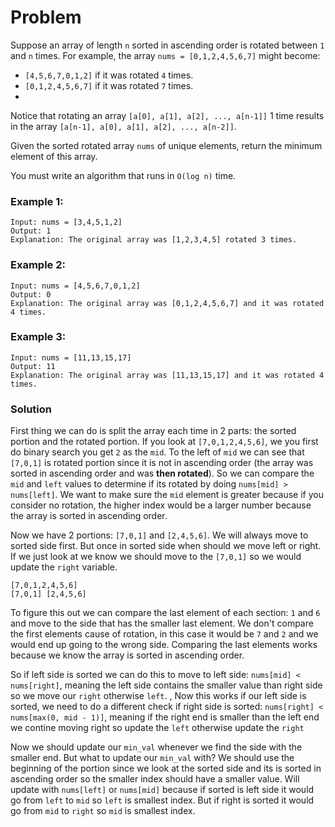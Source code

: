 # Problem
Suppose an array of length `n` sorted in ascending order is rotated between `1` and `n` times. For example, the array `nums = [0,1,2,4,5,6,7]` might become:

- `[4,5,6,7,0,1,2]` if it was rotated `4` times.
- `[0,1,2,4,5,6,7]` if it was rotated `7` times.
- 
Notice that rotating an array `[a[0], a[1], a[2], ..., a[n-1]]` 1 time results in the array `[a[n-1], a[0], a[1], a[2], ..., a[n-2]]`.

Given the sorted rotated array `nums` of unique elements, return the minimum element of this array.

You must write an algorithm that runs in `O(log n)` time.


### Example 1:
```
Input: nums = [3,4,5,1,2]
Output: 1
Explanation: The original array was [1,2,3,4,5] rotated 3 times.
```

### Example 2:
```
Input: nums = [4,5,6,7,0,1,2]
Output: 0
Explanation: The original array was [0,1,2,4,5,6,7] and it was rotated 4 times.
```

### Example 3:
```
Input: nums = [11,13,15,17]
Output: 11
Explanation: The original array was [11,13,15,17] and it was rotated 4 times. 
```


### Solution
First thing we can do is split the array each time in 2 parts: the sorted portion and the rotated portion.
If you look at `[7,0,1,2,4,5,6]`, we you first do binary search you get `2` as the `mid`. To the left of `mid` we can see that `[7,0,1]` is rotated
portion since it is not in ascending order (the array was sorted in ascending order and was **then rotated**). So we can compare the `mid` and `left`
values to determine if its rotated by doing `nums[mid] > nums[left]`. We want to make sure the `mid` element is greater because if you consider no rotation, the higher index would be a larger number because the array is sorted in ascending order.



Now we have 2 portions: `[7,0,1]` and `[2,4,5,6]`. We will always move to sorted side first. But once in sorted side when should we move left or right. If we just look at we know we should move to the `[7,0,1]` so we would update the `right` variable.
```
[7,0,1,2,4,5,6]
[7,0,1] [2,4,5,6]
```

To figure this out we can compare the last element of each section: `1` and `6` and move to the side that has the smaller last element. We don't compare the first elements cause of rotation, in this case it would be `7` and `2` and we would end up going to the wrong side. Comparing the last elements  works because we know the array is sorted in ascending order. 

So if left side is sorted we can do this to move to left side: `nums[mid] < nums[right]`, meaning the left side contains the smaller value than right side so we move our `right` otherwise `left`. 
,
Now this works if our left side is sorted, we need to do a different check if right side is sorted: `nums[right] < nums[max(0, mid - 1)]`, meaning if the right end is smaller than the left end we contine moving right so update the `left` otherwise update the `right`


Now we should update our `min_val` whenever we find the side with the smaller end. But what to update our `min_val` with? We should use the beginning of the portion since we look at the sorted side and its is sorted in ascending order so the smaller index should have a smaller value. Will update with `nums[left]` or `nums[mid]` because if sorted is left side it would go from `left` to `mid` so `left` is smallest index. But if right is sorted it would
go from `mid` to `right` so `mid` is smallest index.